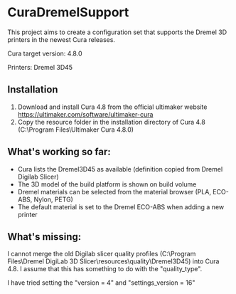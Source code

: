 # CuraDremelSupport
This project aims to create a configuration set that supports the Dremel 3D printers in the newest Cura releases.

Cura target version: 4.8.0

Printers: Dremel 3D45

## Installation
1. Download and install Cura 4.8 from the official ultimaker website https://ultimaker.com/software/ultimaker-cura
2. Copy the resource folder in the installation directory of Cura 4.8 (C:\Program Files\Ultimaker Cura 4.8.0\)

## What's working so far:
- Cura lists the Dremel3D45 as available (definition copied from Dremel Digilab Slicer)
- The 3D model of the build platform is shown on build volume
- Dremel materials can be selected from the material browser (PLA, ECO-ABS, Nylon, PETG)
- The default material is set to the Dremel ECO-ABS when adding a new printer

## What's missing:
I cannot merge the old Digilab slicer quality profiles (C:\Program Files\Dremel DigiLab 3D Slicer\resources\quality\Dremel3D45) into Cura 4.8.
I assume that this has something to do with the "quality_type".

I have tried setting the "version = 4" and "settings_version = 16"


